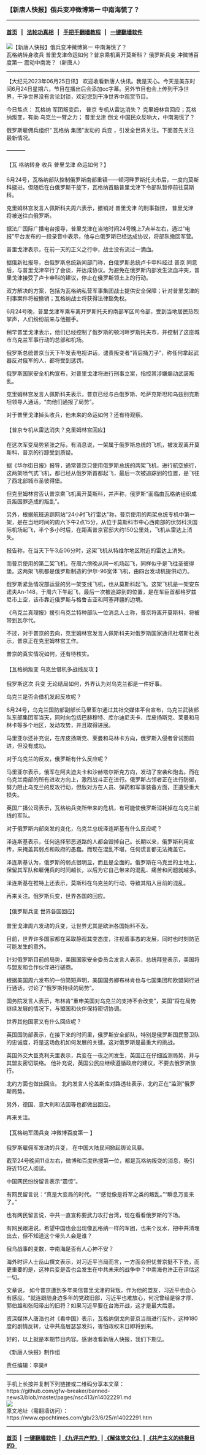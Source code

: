 ### 【新唐人快报】俄兵变冲微博第一 中南海慌了？
------------------------

#### [首页](https://github.com/gfw-breaker/banned-news3/blob/master/README.md) &nbsp;&nbsp;|&nbsp;&nbsp; [法轮功真相](https://github.com/begood0513/basic/blob/master/README.md)  &nbsp;&nbsp;|&nbsp;&nbsp; [手把手翻墙教程](https://github.com/gfw-breaker/guides/wiki)  &nbsp;&nbsp;|&nbsp;&nbsp; [一键翻墙软件](https://github.com/gfw-breaker/nogfw/blob/master/README.md)  



<div><img alt="【新唐人快报】俄兵变冲微博第一 中南海慌了？" class="attachment-djy_600_400 size-djy_600_400 wp-post-image" src="https://i.epochtimes.com/assets/uploads/2023/06/id14022293-1200x800-52-600x400.jpg"/>
<div class="caption">
 瓦格纳转身收兵 普里戈津命运如何？普京乘机离开莫斯科？ 俄罗斯兵变 冲微博百度第一 震动中南海？（新唐人）
</div></div><hr/>


<div><p>
 【大纪元2023年06月25日讯】
 <span style="font-weight: 400;">
  欢迎收看新唐人快讯。我是天心。今天是美东时间6月24日星期六，节目在播出后会添加cc字幕。另外节目也会上传到干净世界，干净世界没有言论封锁，欢迎您到干净世界中观赏节目。
 </span>
</p>
<p>
 <span style="font-weight: 400;">
  今日焦点：
  <ok href="https://www.epochtimes.com/gb/tag/%E7%93%A6%E6%A0%BC%E7%BA%B3.html">
   瓦格纳
  </ok>
  军团叛变后，
  <ok href="https://www.epochtimes.com/gb/tag/%E6%99%AE%E4%BA%AC.html">
   普京
  </ok>
  专机从雷达消失？ 克里姆林宫回应；瓦格纳叛变，有助
 </span>
 <span style="font-weight: 400;">
  乌克兰一臂之力；
 </span>
 <span style="font-weight: 400;">
  <ok href="https://www.epochtimes.com/gb/tag/%E6%99%AE%E9%87%8C%E6%88%88%E6%B4%A5.html">
   普里戈津
  </ok>
  倒戈 中国民众反响大，中南海慌了？
 </span>
</p>
<p>
 <span style="font-weight: 400;">
  俄罗斯雇佣兵组织“
  <ok href="https://www.epochtimes.com/gb/tag/%E7%93%A6%E6%A0%BC%E7%BA%B3.html">
   瓦格纳
  </ok>
  集团”发动的
  <ok href="https://www.epochtimes.com/gb/tag/%E5%85%B5%E5%8F%98.html">
   兵变
  </ok>
  ，引发全世界关注。下面首先关注最新情况。
 </span>
</p>
<p>
 ———–
</p>
<h4>
 <span style="font-weight: 400;">
  【瓦
 </span>
 <span style="font-weight: 400;">
  格纳转身
 </span>
 <span style="font-weight: 400;">
  收兵
  <ok href="https://www.epochtimes.com/gb/tag/%E6%99%AE%E9%87%8C%E6%88%88%E6%B4%A5.html">
   普里戈津
  </ok>
  命运如何？】
 </span>
</h4>
<p>
 <span style="font-weight: 400;">
  6月24号，瓦格纳部队控制俄罗斯南部重镇——顿河畔罗斯托夫市后，一度向莫斯科挺进。但随后在白俄罗斯干旋下，瓦格纳首脑普里戈津下令部队暂停前往莫斯科。
 </span>
</p>
<p>
 <span style="font-weight: 400;">
  克里姆林宫发言人佩斯科夫周六表示，撤销对
 </span>
 <span style="font-weight: 400;">
  普里戈津
 </span>
 <span style="font-weight: 400;">
  的刑事指控，
 </span>
 <span style="font-weight: 400;">
  普里戈津
 </span>
 <span style="font-weight: 400;">
  将被送往白俄罗斯。
 </span>
</p>
<p>
 <span style="font-weight: 400;">
  据法广国际广播电台报导，普里戈津在当地时间24号晚上7点半左右，通过“电报”平台发布的一段录音中表示，他与白俄罗斯已经达成协议，将部队撤回军营。
 </span>
</p>
<p>
 <span style="font-weight: 400;">
  普里戈津表示，在前一天的正义之行中，战士没有流过一滴血。
 </span>
</p>
<p>
 <span style="font-weight: 400;">
  据俄新社报导，白俄罗斯总统新闻部门称，白俄罗斯总统卢卡申科经过
  <ok href="https://www.epochtimes.com/gb/tag/%E6%99%AE%E4%BA%AC.html">
   普京
  </ok>
  同意后，与普里戈津举行了会谈，并达成协议。为避免在俄罗斯内部发生流血冲突，普里戈津接受了卢卡申科的建议，停止在俄罗斯领土上的行动。
 </span>
</p>
<p>
 <span style="font-weight: 400;">
  双方解决的方案，包括为瓦格纳私营军事集团战士提供安全保障；针对普里戈津的刑事案件将被撤销；瓦格纳战士将获得法律豁免权。
 </span>
</p>
<p>
 <span style="font-weight: 400;">
  6月24号晚，普里戈津军乘车离开罗斯托夫的南部军区司令部，受到当地居民热烈掌声，人们纷纷前来与他握手。
 </span>
</p>
<p>
 <span style="font-weight: 400;">
  稍早普里戈津表示，他们已经控制了俄罗斯的顿河畔罗斯托夫市，并控制了这座城市乌克兰军事行动的总部和机场。
 </span>
</p>
<p>
 <span style="font-weight: 400;">
  俄罗斯总统普京当天下午发表电视讲话，谴责叛变者“背后捅刀子”，称任何拿起武器反对俄军的人，都将受到惩罚。
 </span>
</p>
<p>
 <span style="font-weight: 400;">
  俄罗斯国家安全机构宣布，对普里戈津将进行刑事立案，指控其涉嫌煽动武装叛乱。
 </span>
</p>
<p>
 <span style="font-weight: 400;">
  克里姆林宫发言人佩斯科夫表示，普京已经与白俄罗斯、哈萨克斯坦和乌兹别克斯坦领导人通话，“向他们通报了局势”。
 </span>
</p>
<p>
 <span style="font-weight: 400;">
  对于普里戈津掉头收兵，他未来的命运如何？还有待观察。
 </span>
</p>
<h4>
 <span style="font-weight: 400;">
  【普京专机从雷达消失？克里姆林宫回应】
 </span>
</h4>
<p>
 <span style="font-weight: 400;">
  在这次军变局势紧张之际，有消息说，一架属于俄罗斯总统的飞机，被发现离开莫斯科，普京的行踪受到质疑。
 </span>
</p>
<p>
 <span style="font-weight: 400;">
  据《华尔街日报》报导，通常普京只使用俄罗斯总统的两架飞机，进行航空旅行，这两架喷气式飞机，都已经从俄罗斯首都起飞，最后一次被追踪到的位置，是飞往了西北部城市圣彼得堡。
 </span>
</p>
<p>
 <span style="font-weight: 400;">
  但克里姆林宫否认普京乘飞机离开莫斯科，并声称，俄罗斯“面临由瓦格纳组织成员叛国罪造成的叛乱”。
 </span>
</p>
<p>
 <span style="font-weight: 400;">
  另外，根据航班追踪网站“24小时飞行雷达”称，普京使用的两架总统专机中第一架，是在当地时间的周六下午2点15分，从位于莫斯科市中心西南部的伏努科沃国际机场起飞，半个多小时后，在距离普京官邸大约150公里处，飞机从雷达上消失。
 </span>
</p>
<p>
 <span style="font-weight: 400;">
  报告称，在当天下午3点06分时，这架飞机从特维尔地区附近的雷达上消失。
 </span>
</p>
<p>
 <span style="font-weight: 400;">
  而普京使用的第二架飞机，在周六傍晚从同一机场起飞，同样似乎是飞往圣彼得堡。这两架飞机都是俄罗斯制造的伊尔-96宽体飞机，由四台发动机提供动力。
 </span>
</p>
<p>
 <span style="font-weight: 400;">
  俄罗斯紧急情况部运营的另一架支线飞机，也从莫斯科起飞。这架飞机是一架安东诺夫An-148，于周六下午起飞，最后一次被追踪到的位置，是在车臣首都格罗兹尼市上空，该市靠近俄罗斯与格鲁吉亚和阿塞拜疆的边境。
 </span>
</p>
<p>
 <span style="font-weight: 400;">
  《乌克兰真理报》援引乌克兰特种部队一位消息人士称，普京将离开莫斯科，将被带到瓦尔代。
 </span>
</p>
<p>
 <span style="font-weight: 400;">
  不过，对于普京的去向，克里姆林宫发言人佩斯科夫对俄罗斯国家通讯社塔斯社表示，普京正在克里姆林宫工作。
 </span>
</p>
<p>
 <span style="font-weight: 400;">
  普京的真实情况如何，还有待核实。
 </span>
</p>
<h4>
 <span style="font-weight: 400;">
  【瓦格纳叛变
 </span>
 <span style="font-weight: 400;">
  乌克兰借机多战线反攻
 </span>
 <span style="font-weight: 400;">
  】
 </span>
</h4>
<p>
 <span style="font-weight: 400;">
  俄罗斯这次
  <ok href="https://www.epochtimes.com/gb/tag/%E5%85%B5%E5%8F%98.html">
   兵变
  </ok>
  无论结局如何，外界认为对乌克兰都是一件好事。
 </span>
</p>
<p>
 <span style="font-weight: 400;">
  乌克兰是否会借机发起反攻呢？
 </span>
</p>
<p>
 <span style="font-weight: 400;">
  6月24号，乌克兰国防部副部长马里亚尔通过其社交媒体平台宣布，乌克兰武装部队东部集团军当天，同时向包括巴赫穆特、库尔迪尼夫卡、库皮扬斯克、莱曼和马林卡等多个地区，发动攻势，并且取得进展。
 </span>
</p>
<p>
 <span style="font-weight: 400;">
  马里亚尔还补充说，在库皮扬斯克、莱曼和马林卡方向，俄罗斯入侵者曾试图前进，但没有成功。
 </span>
</p>
<p>
 <span style="font-weight: 400;">
  对于乌克兰的反攻，俄罗斯有什么反应呢？
 </span>
</p>
<p>
 <span style="font-weight: 400;">
  马里亚尔表示，俄军在阿夫迪夫卡和沙赫塔尔斯克方向，发动了空袭和炮击。而在乌克兰南部的所有进攻方向上，激烈战斗正在进行。俄罗斯占领者正在进行防御，努力阻止乌克兰的反攻行动，但敌对方在人员、弹药和军事装备方面，正遭受重大损失。
 </span>
</p>
<p>
 <span style="font-weight: 400;">
  英国广播公司表示，瓦格纳兵变所带来的危机，有可能使俄罗斯消耗掉在乌克兰前线的军队。
 </span>
</p>
<p>
 <span style="font-weight: 400;">
  对于俄罗斯内部突发的变化，乌克兰总统泽连斯基有什么反应呢？
 </span>
</p>
<p>
 <span style="font-weight: 400;">
  泽连斯基表示，任何选择邪恶道路的人都会毁掉自己。长期以来，俄罗斯利用宣传，来掩盖其弱点和政府的愚蠢。而现在混乱不堪，任何谎言都无法掩盖它。
 </span>
</p>
<p>
 <span style="font-weight: 400;">
  泽连斯基认为，俄罗斯的弱点很明显，而且是全面的。俄罗斯在乌克兰的土地上，保留其军队和雇佣兵的时间越长，以后为它自己带来的混乱、痛苦和问题就越多。
 </span>
</p>
<p>
 <span style="font-weight: 400;">
  泽连斯基在推特上还表示，莫斯科在乌克兰的行动，导致其陷入目前的混乱。
 </span>
</p>
<p>
 <span style="font-weight: 400;">
  再来关注。俄罗斯兵变，世界各国的回应。
 </span>
</p>
<h4>
 <span style="font-weight: 400;">
  【俄罗斯兵变 世界各国回应】
 </span>
</h4>
<p>
 <span style="font-weight: 400;">
  普里戈津周六发动的兵变，让世界尤其是欧洲各国始料不及。
 </span>
</p>
<p>
 <span style="font-weight: 400;">
  目前，世界许多国家都在采取静观其变态度，注视着事态的发展，同时也时刻防范可能发生的意外。
 </span>
</p>
<p>
 <span style="font-weight: 400;">
  针对俄罗斯目前的局势，美国国家安全委员会发言人表示，总统拜登表示，美国将与盟友和合作伙伴进行磋商。
 </span>
</p>
<p>
 <span style="font-weight: 400;">
  根据美国周六发布的一份简短声明，美国国务卿布林肯也与七国集团和欧盟同行进行通话，讨论了“俄罗斯持续的局势”。
 </span>
</p>
<p>
 <span style="font-weight: 400;">
  国务院发言人表示，布林肯“重申美国对乌克兰的支持不会改变”，美国“将在局势继续发展的情况下，与盟国和伙伴保持密切协调。
 </span>
</p>
<p>
 <span style="font-weight: 400;">
  世界其他国家又有什么回应呢？
 </span>
</p>
<p>
 <span style="font-weight: 400;">
  英国国防部表示，在接下来的时间里，俄罗斯安全部队，特别是俄罗斯国民警卫队的忠诚度，将是这场危机如何发展的关键。这对俄罗斯是最重大的挑战。
 </span>
</p>
<p>
 <span style="font-weight: 400;">
  英国外交大臣克利夫里表示，兵变在一夜之间发生，英国正在仔细监测局势，并与其盟友密切联络。
 </span>
 <span style="font-weight: 400;">
  他补充说，英国公民应继续遵循政府的建议，不要去俄罗斯旅行。
 </span>
</p>
<p>
 <span style="font-weight: 400;">
  北约方面也做出回应。
 </span>
 <span style="font-weight: 400;">
  北约发言人伦盖斯库对路透社表示，北约正在“监测”俄罗斯局势。
 </span>
</p>
<p>
 <span style="font-weight: 400;">
  另外，德国、意大利和法国等也都做出回应。
 </span>
</p>
<p>
 <span style="font-weight: 400;">
  再来关注。
 </span>
</p>
<h4>
 <span style="font-weight: 400;">
  【瓦格纳军团兵变
 </span>
 <span style="font-weight: 400;">
  冲微博百度第一
 </span>
 <span style="font-weight: 400;">
  】
 </span>
</h4>
<p>
 <span style="font-weight: 400;">
  俄罗斯雇佣军发动的兵变，
 </span>
 <span style="font-weight: 400;">
  在中国大陆民间掀起舆论风暴。
 </span>
</p>
<p>
 <span style="font-weight: 400;">
  截至24号晚间11点左右，微博和百度热搜第一位，都是瓦格纳叛变的消息，吸引将近15亿人阅读。
 </span>
</p>
<p>
 <span style="font-weight: 400;">
  中国网民纷纷留言表示“震惊”。
 </span>
</p>
<p>
 <span style="font-weight: 400;">
  有网民留言说：“真是大变局的时代。 ”“感觉像是将军之类的叛乱。”“瞬息万变来了。”
 </span>
</p>
<p>
 <span style="font-weight: 400;">
  也有网民留言说，中共一直宣称要武力攻打台湾，现在看看俄罗斯的下场。
 </span>
</p>
<p>
 <span style="font-weight: 400;">
  有网民跟进说，希望中国也会出现像瓦格纳一样的军团，也来个反水，把中共清理出去，但不知道这个带头人会是谁？
 </span>
</p>
<p>
 <span style="font-weight: 400;">
  俄乌战事的变数，中南海是否有人心神不安？
 </span>
</p>
<p>
 <span style="font-weight: 400;">
  海外时评人士岳山撰文表示，对习近平当局而言，一方面会担忧普京挺不下去，而更重要的是，这种兵变是否也会发生在中共未来的战争中？中南海也许正在评估这一切。
 </span>
</p>
<p>
 <span style="font-weight: 400;">
  文章说，
 </span>
 <span style="font-weight: 400;">
  如今普京遭到多年亲信普里戈津的背叛，作为他的盟友，习近平也会心有感应。“就连跟随身边多年的党政旧部，习近平也难放心，何况曾经是徐才厚、郭伯雄和张阳带出的旧将？如果习近平要在台海开战，这才是最大后患。
 </span>
</p>
<p>
 <span style="font-weight: 400;">
  资深媒体人唐浩也对《看中国》表示，瓦格纳倒戈向普京当局进行反扑，这种180度的剧情反转，让中共高层瑟瑟发抖，害怕政权末日即将到来。
 </span>
</p>
<p>
 <span style="font-weight: 400;">
  好的，以上就是本期节目内容。感谢收看新唐人快报，我们下期见。
 </span>
</p>
<p>
 《新唐人快报》制作组
</p>
<p>
 责任编辑：李昊#
</p>
</div>
<hr/>
手机上长按并复制下列链接或二维码分享本文章：<br/>
https://github.com/gfw-breaker/banned-news3/blob/master/pages/nsc413/n14022291.md <br/>
<a href='https://github.com/gfw-breaker/banned-news3/blob/master/pages/nsc413/n14022291.md'><img src='https://github.com/gfw-breaker/banned-news3/blob/master/pages/nsc413/n14022291.md.png'/></a> <br/>
原文地址（需翻墙访问）：https://www.epochtimes.com/gb/23/6/25/n14022291.htm


------------------------
#### [首页](https://github.com/gfw-breaker/banned-news3/blob/master/README.md) &nbsp;|&nbsp; [一键翻墙软件](https://github.com/gfw-breaker/nogfw/blob/master/README.md) &nbsp;| [《九评共产党》](https://github.com/gfw-breaker/9ping.md/blob/master/README.md#九评之一评共产党是什么) | [《解体党文化》](https://github.com/gfw-breaker/jtdwh.md/blob/master/README.md) | [《共产主义的终极目的》](https://github.com/gfw-breaker/gczydzjmd.md/blob/master/README.md)


<img src='http://gfw-breaker.win/banned-news3/pages/nsc413/n14022291.md' width='0px' height='0px'/>